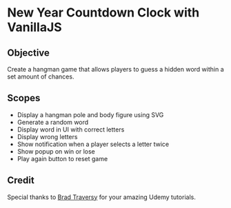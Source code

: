 # New Year Countdown Clock with VanillaJS

## Objective 
Create a hangman game that allows players to guess a hidden word within a set amount of chances.

## Scopes
- Display a hangman pole and body figure using SVG
- Generate a random word
- Display word in UI with correct letters
- Display wrong letters
- Show notification when a player selects a letter twice
- Show popup on win or lose
- Play again button to reset game

## Credit
Special thanks to [Brad Traversy](https://github.com/bradtraversy) for your amazing Udemy tutorials.
